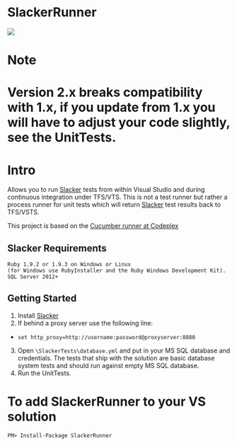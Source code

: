 # SlackerRunner

<a href="https://solvas.visualstudio.com/Solvas/Global/_build?definitionId=1">
<img src="https://solvas.visualstudio.com/_apis/public/build/definitions/72411e9a-cff7-4db7-aa10-5937f1785cc2/1/badge"/>
</a>


# Note 
Version 2.x breaks compatibility with 1.x, if you update from 1.x you will have to adjust your code slightly, see the UnitTests.
============


Intro
============
Allows you to run [Slacker](https://github.com/vassilvk/slacker) tests from within Visual Studio and during continuous integration under TFS/VTS.  This is not a test runner but rather a process runner for unit tests which will return [Slacker](https://github.com/vassilvk/slacker) test results back to TFS/VSTS.

This project is based on the [Cucumber runner at Codeplex](https://cukesfortfs.codeplex.com/)

Slacker Requirements
------------
    Ruby 1.9.2 or 1.9.3 on Windows or Linux
    (for Windows use RubyInstaller and the Ruby Windows Development Kit).
    SQL Server 2012+


Getting Started
------------

1. Install [Slacker](https://github.com/vassilvk/slacker/wiki/Installation "Slacker Installation and Requirements")
2. If behind a proxy server use the following line:
  * `set http_proxy=http://username:password@proxyserver:8080`
3. Open `\SlackerTests\database.yml` and put in your MS SQL database and credentials. The tests that ship with the solution are basic database system tests and should run against empty MS SQL database.
4. Run the UnitTests.


To add SlackerRunner to your VS solution
============
`PM> Install-Package SlackerRunner`


